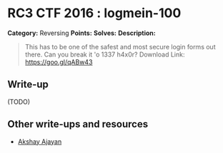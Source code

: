 # RC3 CTF 2016 : logmein-100

**Category:** Reversing
**Points:**
**Solves:**
**Description:**

> This has to be one of the safest and most secure login forms out there. Can you break it 'o 1337 h4x0r? Download Link: <https://goo.gl/qABw43>

## Write-up

(TODO)

## Other write-ups and resources

* [Akshay Ajayan](http://r00tus3r.blogspot.in/2016/11/rc3-ctf-2016-logmein.html)
